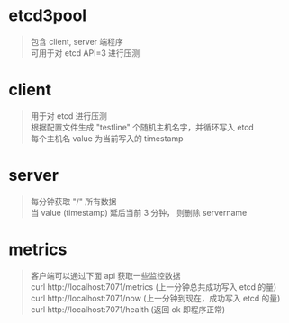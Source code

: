 # etcd3pool  

> 包含 client, server 端程序  
> 可用于对 etcd API=3 进行压测   

# client  
> 用于对 etcd 进行压测  
> 根据配置文件生成 "testline" 个随机主机名字，并循环写入 etcd  
> 每个主机名 value 为当前写入的 timestamp     

# server  

> 每分钟获取 "/" 所有数据  
> 当 value (timestamp) 延后当前 3 分钟， 则删除 servername  


# metrics   

> 客户端可以通过下面 api 获取一些监控数据   
> curl http://localhost:7071/metrics (上一分钟总共成功写入 etcd 的量)   
> curl http://localhost:7071/now  (上一分钟到现在，成功写入 etcd 的量)  
> curl http://localhost:7071/health (返回 ok 即程序正常)  
